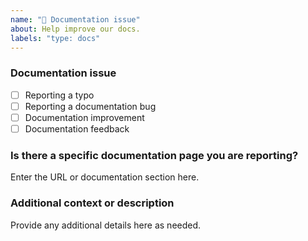 ```yaml
---
name: "📖 Documentation issue"
about: Help improve our docs.
labels: "type: docs"
---
```


### Documentation issue

<!-- (Update "[ ]" to "[x]" to check a box) -->

- [ ] Reporting a typo
- [ ] Reporting a documentation bug
- [ ] Documentation improvement
- [ ] Documentation feedback

<!--
  If your issue is not regarding the documentation, please choose an issue type:
  https://github.com/BlackBeltTechnology/java-embedded-compiler/issues/new/choose
-->

### Is there a specific documentation page you are reporting?

Enter the URL or documentation section here.

### Additional context or description

Provide any additional details here as needed.
